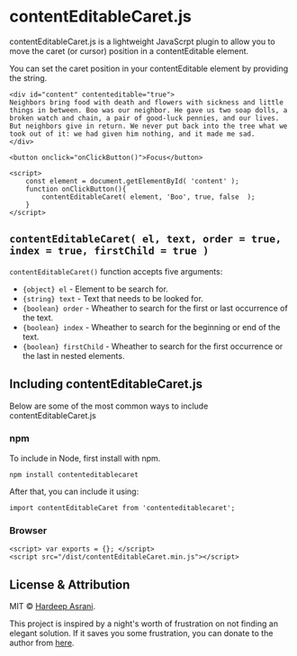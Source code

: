 # contentEditableCaret.js

contentEditableCaret.js is a lightweight JavaScrpt plugin to allow you to move the caret (or cursor) position in a contentEditable element.

You can set the caret position in your contentEditable element by providing the string.

```
<div id="content" contenteditable="true">
Neighbors bring food with death and flowers with sickness and little things in between. Boo was our neighbor. He gave us two soap dolls, a broken watch and chain, a pair of good-luck pennies, and our lives. But neighbors give in return. We never put back into the tree what we took out of it: we had given him nothing, and it made me sad.
</div>

<button onclick="onClickButton()">Focus</button>

<script>
	const element = document.getElementById( 'content' );
	function onClickButton(){
		contentEditableCaret( element, 'Boo', true, false  );
	}
</script>
```

## `contentEditableCaret( el, text, order = true, index = true, firstChild = true )`

`contentEditableCaret()` function accepts five arguments:

 * `{object} el` - Element to be search for.
 * `{string} text` - Text that needs to be looked for.
 * `{boolean} order` - Wheather to search for the first or last occurrence of the text.
 * `{boolean} index` - Wheather to search for the beginning or end of the text.
 * `{boolean} firstChild` - Wheather to search for the first occurrence or the last in nested elements.

 ## Including contentEditableCaret.js

 Below are some of the most common ways to include contentEditableCaret.js

 ### npm

 To include in Node, first install with npm.

 ```npm install contenteditablecaret```

 After that, you can include it using:

 ```import contentEditableCaret from 'contenteditablecaret';```

 ### Browser

 ```
 <script> var exports = {}; </script>
 <script src="/dist/contentEditableCaret.min.js"></script>
 ```

## License & Attribution

MIT © [Hardeep Asrani](http://www.hardeepasrani.com/).

This project is inspired by a night's worth of frustration on not finding an elegant solution. If it saves you some frustration, you can donate to the author from [here](http://www.hardeepasrani.com/donate/).
